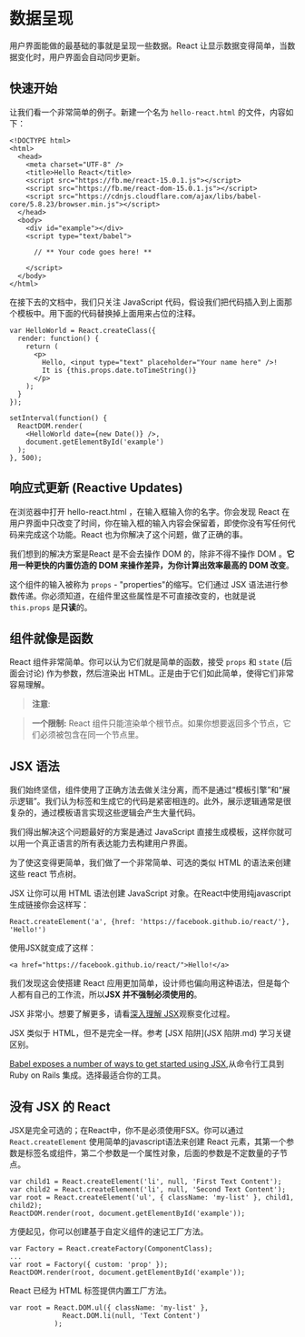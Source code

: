 # 数据呈现
用户界面能做的最基础的事就是呈现一些数据。React 让显示数据变得简单，当数据变化时，用户界面会自动同步更新。

## 快速开始
让我们看一个非常简单的例子。新建一个名为 `hello-react.html` 的文件，内容如下：
```
<!DOCTYPE html>
<html>
  <head>
    <meta charset="UTF-8" />
    <title>Hello React</title>
    <script src="https://fb.me/react-15.0.1.js"></script>
    <script src="https://fb.me/react-dom-15.0.1.js"></script>
    <script src="https://cdnjs.cloudflare.com/ajax/libs/babel-core/5.8.23/browser.min.js"></script>
  </head>
  <body>
    <div id="example"></div>
    <script type="text/babel">

      // ** Your code goes here! **

    </script>
  </body>
</html>
```
在接下去的文档中，我们只关注 JavaScript 代码，假设我们把代码插入到上面那个模板中。用下面的代码替换掉上面用来占位的注释。
```
var HelloWorld = React.createClass({
  render: function() {
    return (
      <p>
        Hello, <input type="text" placeholder="Your name here" />!
        It is {this.props.date.toTimeString()}
      </p>
    );
  }
});

setInterval(function() {
  ReactDOM.render(
    <HelloWorld date={new Date()} />,
    document.getElementById('example')
  );
}, 500);
```

## 响应式更新 (Reactive Updates)
在浏览器中打开 hello-react.html ，在输入框输入你的名字。你会发现 React 在用户界面中只改变了时间，你在输入框的输入内容会保留着，即使你没有写任何代码来完成这个功能。React 也为你解决了这个问题，做了正确的事。

我们想到的解决方案是React 是不会去操作 DOM 的，除非不得不操作 DOM 。**它用一种更快的内置仿造的 DOM 来操作差异，为你计算出效率最高的 DOM 改变**。

这个组件的输入被称为 `props` - "properties"的缩写。它们通过 JSX 语法进行参数传递。你必须知道，在组件里这些属性是不可直接改变的，也就是说 `this.props` 是**只读**的。

## 组件就像是函数
React 组件非常简单。你可以认为它们就是简单的函数，接受 `props` 和 `state` (后面会讨论) 作为参数，然后渲染出 HTML。正是由于它们如此简单，使得它们非常容易理解。

>**注意**:

>**一个限制:** React 组件只能渲染单个根节点。如果你想要返回多个节点，它们必须被包含在同一个节点里。

## JSX 语法
我们始终坚信，组件使用了正确方法去做关注分离，而不是通过“模板引擎”和“展示逻辑”。我们认为标签和生成它的代码是紧密相连的。此外，展示逻辑通常是很复杂的，通过模板语言实现这些逻辑会产生大量代码。

我们得出解决这个问题最好的方案是通过 JavaScript 直接生成模板，这样你就可以用一个真正语言的所有表达能力去构建用户界面。

为了使这变得更简单，我们做了一个非常简单、可选的类似 HTML 的语法来创建这些 react 节点树。

 JSX 让你可以用 HTML 语法创建 JavaScript 对象。在React中使用纯javascript生成链接你会这样写：
 
 `React.createElement('a', {href: 'https://facebook.github.io/react/'}, 'Hello!')`
 
 使用JSX就变成了这样：
 
 `<a href="https://facebook.github.io/react/">Hello!</a>`
 
 我们发现这会使搭建 React 应用更加简单，设计师也偏向用这种语法，但是每个人都有自己的工作流，所以**JSX 并不强制必须使用的**。
 
 JSX 非常小。想要了解更多，请看[深入理解 JSX](深入理解JSX.md)观察变化过程。
 
 JSX 类似于 HTML，但不是完全一样。参考 [JSX 陷阱](JSX 陷阱.md) 学习关键区别。
 
 [Babel exposes a number of ways to get started using JSX](http://babeljs.io/docs/setup/),从命令行工具到 Ruby on Rails 集成。选择最适合你的工具。
 
 ## 没有 JSX 的 React
 JSX是完全可选的；在React中，你不是必须使用FSX。你可以通过 `React.createElement` 使用简单的javascript语法来创建 React 元素，其第一个参数是标签名或组件，第二个参数是一个属性对象，后面的参数是不定数量的子节点。
 ```
var child1 = React.createElement('li', null, 'First Text Content');
var child2 = React.createElement('li', null, 'Second Text Content');
var root = React.createElement('ul', { className: 'my-list' }, child1, child2);
ReactDOM.render(root, document.getElementById('example'));
 ```
 方便起见，你可以创建基于自定义组件的速记工厂方法。
 ```
var Factory = React.createFactory(ComponentClass);
...
var root = Factory({ custom: 'prop' });
ReactDOM.render(root, document.getElementById('example'));
```
React 已经为 HTML 标签提供内置工厂方法。
```
var root = React.DOM.ul({ className: 'my-list' },
             React.DOM.li(null, 'Text Content')
           );
```